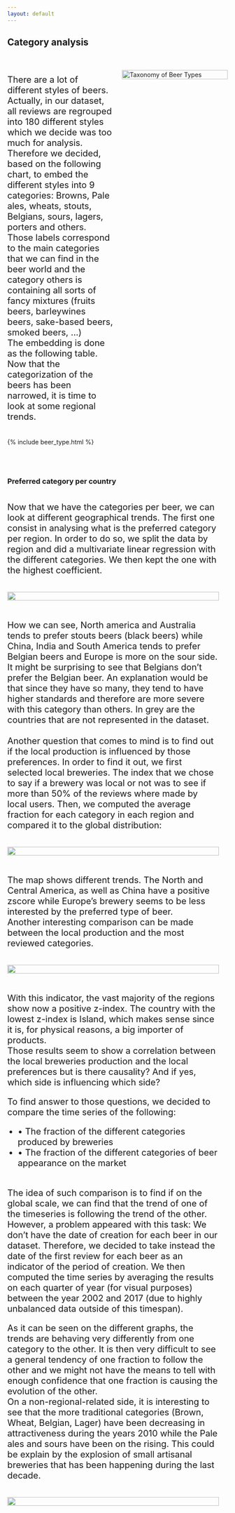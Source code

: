 ```yaml
---
layout: default
---
```


## Category analysis
<div style="display: flex; align-items: flex-start;">
  <div style="flex: 1; padding-right: 20px;">
    <p style="font-size: 20px;"><br>There are a lot of different styles of beers. Actually, in our dataset, all reviews are regrouped into 180 different styles which we decide was too much for analysis. Therefore we decided, based on the following chart, to embed the different styles into 9 categories: Browns, Pale ales, wheats, stouts, Belgians, sours, lagers, porters and others.<br> Those labels correspond to the main categories that we can find in the beer world and the category
    others is containing all sorts of fancy mixtures (fruits beers, barleywines beers, sake-based beers,
    smoked beers, …)<br> The embedding is done as the following table. Now that the categorization of the beers has been narrowed, it is time to look at some regional
    trends.</p>
    <br>
    {% include beer_type.html %}
  </div>
  <div style="flex: 1;">
    <br><br>
    <img src="/DADA_web/data/beer_type.jpg" alt="Taxonomy of Beer Types" style="width: 100%; height: 100%;">
  </div>
</div>

<br><br>
### Preferred category per country
<div style="display: flex; align-items: flex-start;">
  <div style="flex: 1; padding-right: 20px;">
    <p style="font-size: 20px;">Now that we have the categories per beer, we can look at different geographical trends. The first one consist in analysing what is the preferred category per region. In order to do so, we split the data by
    region and did a multivariate linear regression with the different categories. We then kept the one
    with the highest coefficient.</p>
    <br>
    <img src="/data/prefered_cat_byCountry.png" style="width: 100%; height: 100%;">
    <br>
    <p style="font-size: 20px;"><br>How we can see, North america and Australia tends to prefer stouts beers (black beers) while China, India and South America tends to prefer Belgian beers and Europe is more on the sour side. It might
    be surprising to see that Belgians don’t prefer the Belgian beer. An explanation would be that since
    they have so many, they tend to have higher standards and therefore are more severe with this
    category than others. In grey are the countries that are not represented in the dataset.<br> <br> Another question that comes to mind is to find out if the local production is influenced by those preferences. In order to find it out, we first selected local breweries. The index that we chose to say if a brewery was local or not was to see if more than 50% of the reviews where made by local users. Then, we computed the average fraction for each category in each region and compared it to the
    global distribution:</p>
    <br>
    <img src="/data/tendancy_localBrew.png" style="width: 100%; height: 100%;">
    <br>
    <p style="font-size: 20px;"><br> The map shows different trends. The North and Central America, as well as China have a positive zscore while Europe’s brewery seems to be less interested by the preferred type of beer.<br> Another interesting comparison can be made between the local production and the most reviewed categories.</p>
    <br>
    <img src="/data/most_reviewed.png" style="width: 100%; height: 100%;">
    <br>
    <p style="font-size: 20px;"><br> With this indicator, the vast majority of the regions show now a positive z-index. The country with the lowest z-index is Island, which makes sense since it is, for physical reasons, a big importer of products.<br> Those results seem to show a correlation between the local breweries production and the local preferences but is there causality? And if yes, which side is influencing which side?</p>
    <p style="font-size: 20px;">To find answer to those questions, we decided to compare the time series of the following:</p>
    <ul>
        <li style="font-size: 20px;">&bull; The fraction of the different categories produced by breweries</li>
        <li style="font-size: 20px;">&bull; The fraction of the different categories of beer appearance on the market</li>
    </ul>
    <p style="font-size: 20px;"><br>The idea of such comparison is to find if on the global scale, we can find that the trend of one of the timeseries is following the trend of the other. <br> However, a problem appeared with this task: We don’t have the date of creation for each beer in our dataset. Therefore, we decided to take instead the date of the first review for each beer as an indicator of the period of creation. We then computed the time series by averaging the results on each quarter of year (for visual purposes) between the year 2002 and 2017 (due to highly unbalanced data outside of this timespan).</p>
    <p style="font-size: 20px;">As it can be seen on the different graphs, the trends are behaving very differently from one category to the other. It is then very difficult to see a general tendency of one fraction to follow the other and we might not have the means to tell with enough confidence that one fraction is causing the evolution of the other.<br> On a non-regional-related side, it is interesting to see that the more traditional categories (Brown, Wheat, Belgian, Lager) have been decreasing in attractiveness during the years 2010 while the Pale ales and sours have been on the rising. This could be explain by the explosion of small artisanal breweries that has been happening during the last decade.</p>
    <br>
    <img src="/data/time_series.jpg" style="width: 100%; height: 100%;">
    <br>
  </div>
</div>



